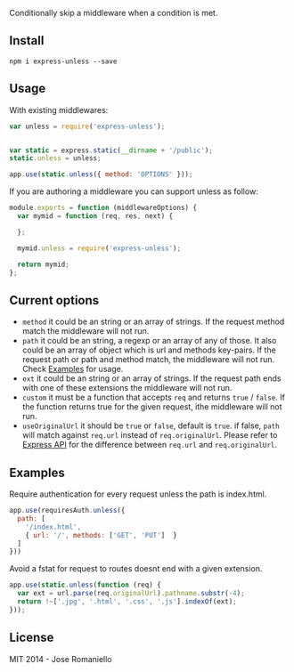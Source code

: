 Conditionally skip a middleware when a condition is met.

## Install

	npm i express-unless --save

## Usage

With existing middlewares:

```javascript
var unless = require('express-unless');


var static = express.static(__dirname + '/public');
static.unless = unless;

app.use(static.unless({ method: 'OPTIONS' }));
```

If you are authoring a middleware you can support unless as follow:

```javascript
module.exports = function (middlewareOptions) {
  var mymid = function (req, res, next) {

  };

  mymid.unless = require('express-unless');

  return mymid;
};
```

## Current options

-  `method` it could be an string or an array of strings. If the request method match the middleware will not run.
-  `path` it could be an string, a regexp or an array of any of those. It also could be an array of object which is url and methods key-pairs. If the request path or path and method match, the middleware will not run. Check [Examples](#examples) for usage.
-  `ext` it could be an string or an array of strings. If the request path ends with one of these extensions the middleware will not run.
-  `custom` it must be a function that accepts `req` and returns `true` / `false`. If the function returns true for the given request, ithe middleware will not run.
-  `useOriginalUrl` it should be `true` or `false`, default is `true`. if false, `path` will match against `req.url` instead of `req.originalUrl`. Please refer to [Express API](http://expressjs.com/4x/api.html#request) for the difference between `req.url` and `req.originalUrl`.


## Examples

Require authentication for every request unless the path is index.html.

```javascript
app.use(requiresAuth.unless({
  path: [
    '/index.html',
    { url: '/', methods: ['GET', 'PUT']  }
  ]
}))
```

Avoid a fstat for request to routes doesnt end with a given extension.

```javascript
app.use(static.unless(function (req) {
  var ext = url.parse(req.originalUrl).pathname.substr(-4);
  return !~['.jpg', '.html', '.css', '.js'].indexOf(ext);
}));
```

## License

MIT 2014 - Jose Romaniello
